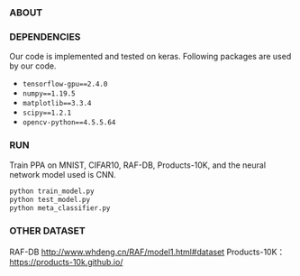 #  

### ABOUT

### DEPENDENCIES
Our code is implemented and tested on keras. Following packages are used by our code.
- `tensorflow-gpu==2.4.0`
- `numpy==1.19.5`
- `matplotlib==3.3.4`
- `scipy==1.2.1`
- `opencv-python==4.5.5.64`

### RUN
Train PPA on MNIST, CIFAR10, RAF-DB, Products-10K, and the neural network model used is CNN.
```python
python train_model.py 
python test_model.py
python meta_classifier.py
```

### OTHER DATASET
RAF-DB  http://www.whdeng.cn/RAF/model1.html#dataset
Products-10K：https://products-10k.github.io/